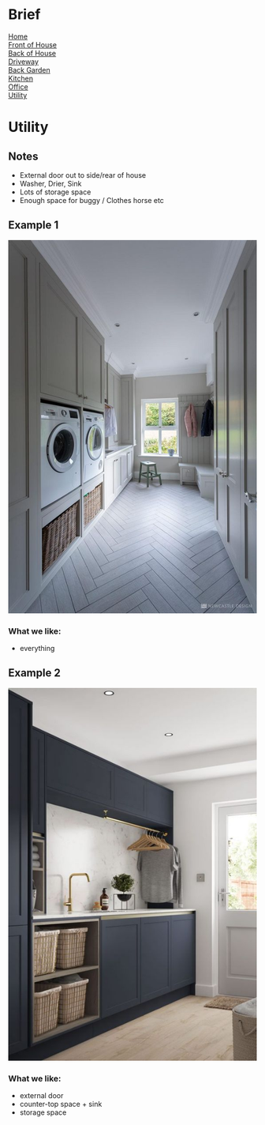 
# Brief
[Home](/house/) <br/>
[Front of House](front.md) <br/>
[Back of House](back.md) <br/>
[Driveway](driveway.md) <br/>
[Back Garden](garden.md) <br/>
[Kitchen](kitchen.md) <br/>
[Office](office.md) <br/>
[Utility](utility.md) <br/>

# Utility

## Notes
- External door out to side/rear of house
- Washer, Drier, Sink
- Lots of storage space
- Enough space for buggy / Clothes horse etc

## Example 1
![House 1](images/utility/1.jpeg "1")

### What we like:
- everything 

## Example 2
![House 2](images/utility/2.jpeg "2")

### What we like:
- external door
- counter-top space + sink
- storage space

